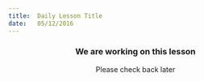 ```yaml
---
title:  Daily Lesson Title
date:   05/12/2016
---
```


### <center>We are working on this lesson</center> 

 <center>Please check back later</center>